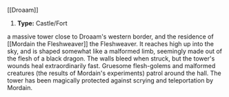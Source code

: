 [[Droaam]]
1. **Type:** Castle/Fort

a massive tower close to Droaam's western border, and the residence of [[Mordain the Fleshweaver]] the Fleshweaver. It reaches high up into the sky, and is shaped somewhat like a malformed limb, seemingly made out of the flesh of a black dragon. The walls bleed when struck, but the tower's wounds heal extraordinarily fast. Gruesome flesh-golems and malformed creatures (the results of Mordain's experiments) patrol around the hall. The tower has been magically protected against scrying and teleportation by Mordain.